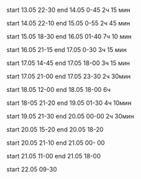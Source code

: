 start 13.05 22-30
end 14.05 0-45
2ч 15 мин

start 14.05 22-10
end 15.05 0-55
2ч 45 мин

start 15.05 18-30
end 16.05 01-40
7ч 10 мин

start 16.05 21-15
end 17.05 0-30
3ч 15 мин

start 17.05 14-45
end 17.05 18-00
3ч 15 мин

start 17.05 21-00
end 17.05 23-30
2ч 30мин

start 18.05 12-00
end 18.05 18-00
6ч

start 18-05 21-20
end 19.05 01-30 
4ч 10мин

start 19.05 21-30
end 20.05 00-00
2ч 30мин

start 20.05 15-20
end 20.05 18-20

start 20.05 21-10
end 21.05 00- 00

start 21.05 11-00
end 21.05 18-00 

start 22.05 09-30

